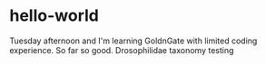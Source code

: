 # hello-world
 Tuesday afternoon and I'm learning GoldnGate with limited coding experience. 
 So far so good.
Drosophilidae taxonomy testing
